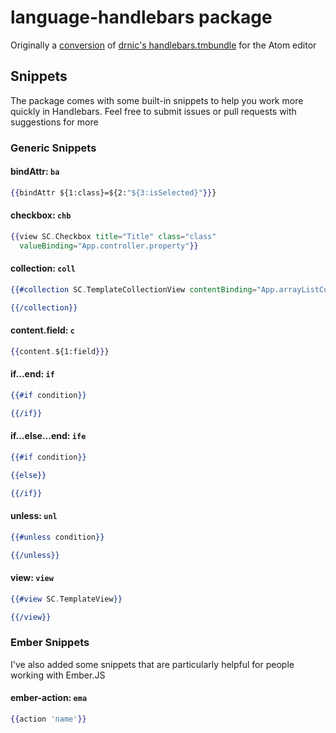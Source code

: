 # language-handlebars package

Originally a [conversion](http://atom.io/docs/v0.60.0/converting-a-text-mate-bundle) of
[drnic's handlebars.tmbundle](https://github.com/drnic/Handlebars.tmbundle) for
the Atom editor

## Snippets

The package comes with some built-in snippets to help you work more quickly in Handlebars.
Feel free to submit issues or pull requests with suggestions for more

### Generic Snippets

#### bindAttr: `ba`

```handlebars
{{bindAttr ${1:class}=${2:"${3:isSelected}"}}}
```

#### checkbox: `chb`

```handlebars
{{view SC.Checkbox title="Title" class="class"
  valueBinding="App.controller.property"}}
```
#### collection: `coll`

```handlebars
{{#collection SC.TemplateCollectionView contentBinding="App.arrayListController"}}

{{/collection}}
```

#### content.field: `c`

```handlebars
{{content.${1:field}}}
```

#### if...end: `if`

```handlebars
{{#if condition}}

{{/if}}
```

#### if...else...end: `ife`

```handlebars
{{#if condition}}

{{else}}

{{/if}}
```

#### unless: `unl`

```handlebars
{{#unless condition}}

{{/unless}}
```

#### view: `view`

```handlebars
{{#view SC.TemplateView}}

{{/view}}
```

### Ember Snippets

I've also added some snippets that are particularly helpful for people
working with Ember.JS

#### ember-action: `ema`

```handlebars
{{action 'name'}}
```
